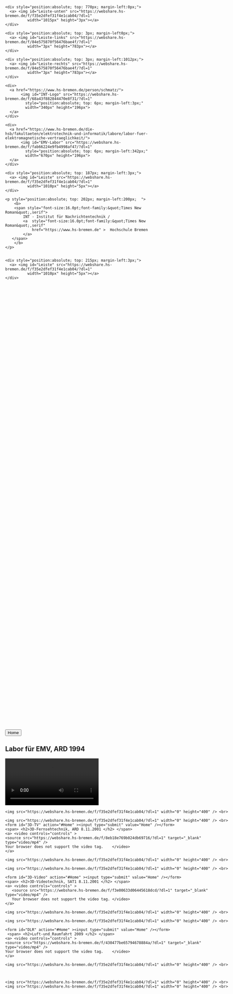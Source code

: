 <html lang="de-DE">
  <head>
   <meta charset="utf-8">
   </head>

<!-- --------------- Rahmen ---------------->
  <a> <img id="Home" width="0px" height="0px"></a>
	<div style="position:absolute; top: 0px; margin-left:0px;">
  	  <a> <img id="Leiste-oben" src="https://webshare.hs-bremen.de/f/f35e2dfef31f4e1cab04/?dl=1"
              width="1015px" height="3px"></a>
	</div>

	<div style="position:absolute; top: 770px; margin-left:0px;">
  	  <a> <img id="Leiste-unten" src="https://webshare.hs-bremen.de/f/f35e2dfef31f4e1cab04/?dl=1"
              width="1015px" height="3px"></a>
	</div>

	<div style="position:absolute; top: 3px; margin-left0px;">
  	  <a> <img id="Leiste-links" src="https://webshare.hs-bremen.de/f/84e575870f56476bae4f/?dl=1"
              width="3px" height="783px"></a>
	</div>

	<div style="position:absolute; top: 3px; margin-left:1012px;">
 	  <a> <img id="Leiste-rechts" src="https://webshare.hs-bremen.de/f/84e575870f56476bae4f/?dl=1"
              width="3px" height="783px"></a>
	</div>

<!-- --------------- Head --------------- -->
	<div>
  	  <a href="https://www.hs-bremen.de/person/schmatz/"> 
    	   <img id="INT-Logo" src="https://webshare.hs-bremen.de/f/68a43f882844470e8f31/?dl=1" 
     	     style="position:absolute; top: 6px; margin-left:3px;"
     	     width="340px" height="196px"> 
  	  </a>
	</div>

	<div>
  	  <a href="https://www.hs-bremen.de/die-hsb/fakultaeten/elektrotechnik-und-informatik/labore/labor-fuer-elektromagnetische-vertraeglichkeit/">
    	   <img id="EMV-Labor" src="https://webshare.hs-bremen.de/f/fab66224e9fb4998af47/?dl=1"  
     	     style="position:absolute; top: 6px; margin-left:342px;"
     	     width="670px" height="196px">
  	  </a>
	</div>

	<div style="position:absolute; top: 187px; margin-left:3px;">
  	  <a> <img id="Leiste" src="https://webshare.hs-bremen.de/f/f35e2dfef31f4e1cab04/?dl=1"
              width="1010px" height="5px"></a>
	</div>

	<p style="position:absolute; top: 202px; margin-left:200px;  ">
    	<b>
      	<span style="font-size:16.0pt;font-family:&quot;Times New Roman&quot;,serif">
            INT - Institut für Nachrichtentechnik / 
            <a  style="font-size:16.0pt;font-family:&quot;Times New Roman&quot;,serif"
                href="https://www.hs-bremen.de" >  Hochschule Bremen 
            </a>
       </span> 
     	</b>     
	</p>


	<div style="position:absolute; top: 215px; margin-left:3px;">
  	  <a> <img id="Leiste" src="https://webshare.hs-bremen.de/f/f35e2dfef31f4e1cab04/?dl=1"
              width="1010px" height="5px"></a>
	</div>
 

<!-- ................ Videos ................................. -->

<!-- .................EMV-Labor............................... -->
<div style="position:absolute; top: 2000px; margin-left:0px;">
    <img src="https://webshare.hs-bremen.de/f/f35e2dfef31f4e1cab04/?dl=1" width="0" height="400"/> <br>
    <form id="EMV" action="#Home" ><input type="submit" value="Home" /></form>
    <span> <h2>Labor für EMV, ARD 1994 </h2> </span>
    <a> <video controls="controls" >
  	<source src="https://webshare.hs-bremen.de/f/e384f198e7e34436a5de/?dl=1" target="_blank" type="video/mp4" />
  	Your browser does not support the video tag.	</video>
    </a>

    <img src="https://webshare.hs-bremen.de/f/f35e2dfef31f4e1cab04/?dl=1" width="0" height="400" /> <br>


<!-- .................3D-Fernsehtechnik.............................. -->
 
    <img src="https://webshare.hs-bremen.de/f/f35e2dfef31f4e1cab04/?dl=1" width="0" height="400" /> <br>    
    <form id="3D-TV" action="#Home" ><input type="submit" value="Home" /></form>
    <span> <h2>3D-Fernsehtechnik, ARD 8.11.2001 </h2> </span>
    <a> <video controls="controls" >
  	<source src="https://webshare.hs-bremen.de/f/8eb18e769b024db69716/?dl=1" target="_blank" type="video/mp4" />
  	Your browser does not support the video tag.	</video>
    </a> 
   
    <img src="https://webshare.hs-bremen.de/f/f35e2dfef31f4e1cab04/?dl=1" width="0" height="400" /> <br>


<!-- ..................3D-Videotechnik............................... -->

    <img src="https://webshare.hs-bremen.de/f/f35e2dfef31f4e1cab04/?dl=1" width="0" height="400" /> <br>
   
    <form id="3D-Video" action="#Home" ><input type="submit" value="Home" /></form>
    <span> <h2>3D-Videotechnik, SAT1 8.11.2001 </h2> </span>
    <a> <video controls="controls" >
  	   <source src="https://webshare.hs-bremen.de/f/f3e00633d06445618dcd/?dl=1" target="_blank" type="video/mp4" />
  	   Your browser does not support the video tag.	</video>
    </a> 
   
    <img src="https://webshare.hs-bremen.de/f/f35e2dfef31f4e1cab04/?dl=1" width="0" height="400" /> <br>


<!-- ...................Luft- und Raumfahrt........................... -->
  
    <img src="https://webshare.hs-bremen.de/f/f35e2dfef31f4e1cab04/?dl=1" width="0" height="400" /> <br>
 
    <form id="DLR" action="#Home" ><input type="submit" value="Home" /></form>
     <span> <h2>Luft-und_Raumfahrt 2009 </h2> </span>
    <a> <video controls="controls" >
  	<source src="https://webshare.hs-bremen.de/f/430477be65794678884a/?dl=1" target="_blank" type="video/mp4" />
  	Your browser does not support the video tag.	</video>
    </a> 

    <img src="https://webshare.hs-bremen.de/f/f35e2dfef31f4e1cab04/?dl=1" width="0" height="400" /> <br>

    
  
    <img src="https://webshare.hs-bremen.de/f/f35e2dfef31f4e1cab04/?dl=1" width="0" height="400" /> <br>
    <img src="https://webshare.hs-bremen.de/f/f35e2dfef31f4e1cab04/?dl=1" width="0" height="400" /> <br>

</div>


</body>

</html>

